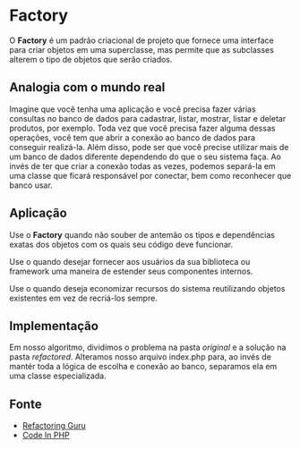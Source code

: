 # Factory

O **Factory** é um padrão criacional de projeto que fornece uma interface para criar objetos em uma superclasse, mas permite que as subclasses alterem o tipo de objetos que serão criados.

## Analogia com o mundo real
Imagine que você tenha uma aplicação e você precisa fazer várias consultas no banco de dados para cadastrar, listar, mostrar, listar e deletar produtos, por exemplo. Toda vez que você precisa fazer alguma dessas operações, você tem que abrir a conexão ao banco de dados para conseguir realizá-la. Além disso, pode ser que você precise utilizar mais de um banco de dados diferente dependendo do que o seu sistema faça. Ao invés de ter que criar a conexão todas as vezes, podemos separá-la em uma classe que ficará responsável por conectar, bem como reconhecer que banco usar.

## Aplicação
Use o **Factory** quando não souber de antemão os tipos e dependências exatas dos objetos com os quais seu código deve funcionar.

Use o quando desejar fornecer aos usuários da sua biblioteca ou framework uma maneira de estender seus componentes internos.

Use o quando deseja economizar recursos do sistema reutilizando objetos existentes em vez de recriá-los sempre.

## Implementação
Em nosso algoritmo, dividimos o problema na pasta *original* e a solução na pasta *refactored*.
Alteramos nosso arquivo index.php para, ao invés de mantér toda a lógica de escolha e conexão ao banco, separamos ela em uma classe especializada.

## Fonte
- <a href="https://refactoring.guru/design-patterns/factory-method" target="_blank">Refactoring Guru</a>
- <a href="https://codeinphp.github.io/post/factory-design-pattern/" target="_blank">Code In PHP</a>
